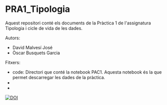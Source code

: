 # PRA1_Tipologia
Aquest repositori conté els documents de la Pràctica 1 de l'assignatura Tipologia i cicle de vida de les dades.

Autors:
  - David Malvesí José
  - Òscar Busquets Garcia


Fitxers:
  - code: Directori que conté la notebook PAC1. Aquesta notebook és la que permet descarregar les dades de la pràctica.
  -
  -
 
[![DOI](https://zenodo.org/badge/DOI/10.5281/zenodo.5654943.svg)](https://doi.org/10.5281/zenodo.5654943)
